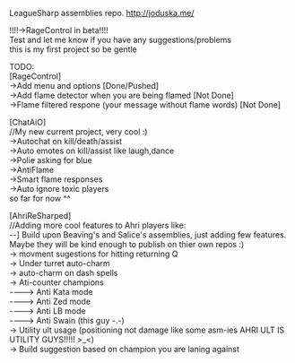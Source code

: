 LeagueSharp assemblies repo. http://joduska.me/

!!!!->RageControl in beta!!!! <br />
Test and let me know if you have any suggestions/problems <br />
this is my first project so be gentle <br />

TODO:<br />
[RageControl] <br />
->Add menu and options [Done/Pushed] <br />
->Add flame detector when you are being flamed [Not Done] <br />
->Flame filtered respone (your message without flame words) [Not Done] <br />

[ChatAiO]<br />
//My new current project, very cool :) <br />
->Autochat on kill/death/assist <br />
->Auto emotes on kill/assist like laugh,dance <br />
->Polie asking for blue <br />
->AntiFlame <br />
->Smart flame responses <br />
->Auto ignore toxic players <br />
so far for now ^^ <br />

[AhriReSharped]<br />
//Adding more cool features to Ahri players like: <br />
--] Build upon Beaving's and Salice's assemblies, just adding few features. Maybe they will be kind enough to publish on thier own repos :) <br />
-> movment sugestions for hitting returning Q <br />
-> Under turret auto-charm <br />
-> auto-charm on dash spells <br />
-> Ati-counter champions<br />
----> Anti Kata mode <br />
----> Anti Zed mode <br />
----> Anti LB mode <br />
----> Anti Swain (this guy -.-) <br />
-> Utility ult usage (positioning not damage like some asm-ies AHRI ULT IS UTILITY GUYS!!!!! >_<) <br />
-> Build suggestion based on champion you are laning against <br />

